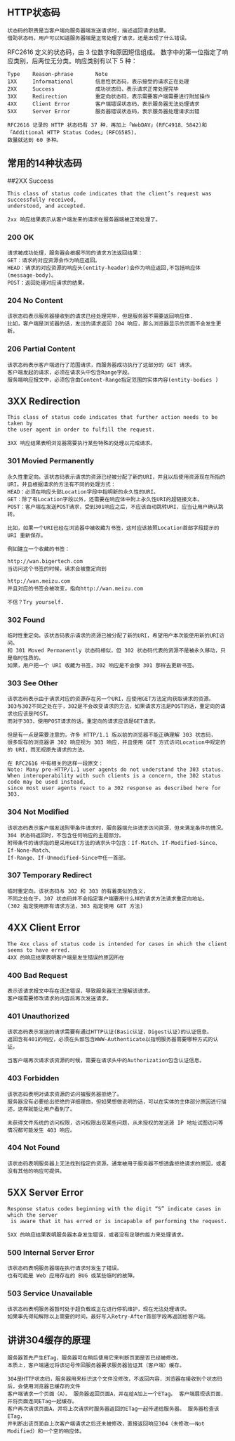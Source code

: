 ## HTTP状态码

```
状态码的职责是当客户端向服务器端发送请求时，描述返回请求结果。
借助状态码，用户可以知道服务器端是正常处理了请求，还是出现了什么错误。
```

RFC2616 定义的状态码，由 3 位数字和原因短信组成。
数字中的第一位指定了响应类别，后两位无分类。响应类别有以下 5 种：
```
Type	Reason-phrase	    Note
1XX	    Informational	    信息性状态码，表示接受的请求正在处理
2XX	    Success	            成功状态码，表示请求正常处理完毕
3XX	    Redirection	        重定向状态码，表示需要客户端需要进行附加操作
4XX	    Client Error	    客户端错误状态码，表示服务器无法处理请求
5XX	    Server Error	    服务器错误状态码，表示服务器处理请求出错

RFC2616 记录的 HTTP 状态码有 37 种，再加上「WebDAV」(RFC4918、5842)和「Additional HTTP Status Codes」(RFC6585)，
数量就达到 60 多种。
```

## 常用的14种状态码


##2XX Success
```
This class of status code indicates that the client’s request was successfully received, 
understood, and accepted.

2xx 响应结果表示从客户端发来的请求在服务器端被正常处理了。
```

### 200 OK
```
请求被成功处理，服务器会根据不同的请求方法返回结果：
GET：请求的对应资源会作为响应返回。
HEAD：请求的对应资源的响应头(entity-header)会作为响应返回,不包括响应体(message-body)。
POST：返回处理对应请求的结果。
```

### 204 No Content
```
该状态码表示服务器接收到的请求已经处理完毕，但是服务器不需要返回响应体.
比如，客户端是浏览器的话，发出的请求返回 204 响应，那么浏览器显示的页面不会发生更新。
```

### 206 Partial Content
```
该状态码表示客户端进行了范围请求，而服务器成功执行了这部分的 GET 请求。
客户端发起的请求，必须在请求头中包含Range字段。
服务端响应报文中，必须包含由Content-Range指定范围的实体内容(entity-bodies )
```

## 3XX Redirection
```
This class of status code indicates that further action needs to be taken by 
the user agent in order to fulfill the request.

3XX 响应结果表明浏览器需要执行某些特殊的处理以完成请求。
```

### 301 Movied Permanently
```
永久性重定向。该状态码表示请求的资源已经被分配了新的URI，并且以后使用资源现在所指的URI。并且根据请求的方法有不同的处理方式：
HEAD：必须在响应头部Location字段中指明新的永久性的URI。
GET：除了有Location字段以外，还需要在响应体中附上永久性URI的超链接文本。
POST：客户端在发送POST请求，受到301响应之后，不应该自动跳转URI，应当让用户确认跳转。

比如，如果一个URI已经在浏览器中被收藏为书签，这时应该按照Location首部字段提示的 URI 重新保存。

例如建立一个收藏的书签：

http://wan.bigertech.com
当访问这个书签的时候，请求会被重定向到

http://wan.meizu.com
并且对应的书签会被改变，指向http://wan.meizu.com

不信？Try yourself.
```

### 302 Found
```
临时性重定向。该状态码表示请求的资源已被分配了新的URI，希望用户本次能使用新的URI访问。
和 301 Moved Permanently 状态码相似，但 302 状态码代表的资源不是被永久移动，只是临时性质的。
如果，用户把一个 URI 收藏为书签，302 响应是不会像 301 那样去更新书签。
```

### 303 See Other
```
该状态码表示由于请求对应的资源存在另一个URI，应使用GET方法定向获取请求的资源。
303与302不同之处在于，302是不会改变请求的方法，如果请求方法是POST的话，重定向的请求也应该是POST。
而对于303，使用POST请求的话，重定向的请求应该是GET请求。

但是有一点是需要注意的，许多 HTTP/1.1 版以前的浏览器不能正确理解 303 状态码，
很多现存的浏览器讲 302 响应视为 303 响应，并且使用 GET 方式访问Location中规定的的 URI，而无视原先请求的方法。

在 RFC2616 中有相关的这样一段原文：
Note: Many pre-HTTP/1.1 user agents do not understand the 303 status. 
When interoperability with such clients is a concern, the 302 status code may be used instead, 
since most user agents react to a 302 response as described here for 303.
```

### 304 Not Modified
```
该状态码表示客户端发送附带条件请求时，服务器端允许请求访问资源，但未满足条件的情况。
304 状态码返回时，不包含任何响应的主题部分。
附带条件的请求指的是采用GET方法的请求头中包含：If-Match、If-Modified-Since、If-None-Match、
If-Range、If-Unmodified-Since中任一首部。
```

### 307 Temporary Redirect
```
临时重定向。该状态码与 302 和 303 的有着类似的含义，
不同之处在于，307 状态码并不会指定客户端要用什么样的请求方法请求重定向地址。
(302 指定使用原有请求方法，303 指定使用 GET 方法)
```

## 4XX Client Error
```
The 4xx class of status code is intended for cases in which the client seems to have erred.
4XX 的响应结果表明客户端是发生错误的原因所在
```

### 400 Bad Request
```
表示该请求报文中存在语法错误，导致服务器无法理解该请求。
客户端需要修改请求的内容后再次发送请求。
```

### 401 Unauthorized
```
该状态码表示发送的请求需要有通过HTTP认证(Basic认证，Digest认证)的认证信息。
返回含有401的响应，必须在头部包含WWW-Authenticate以指明服务器需要哪种方式的认证。

当客户端再次请求该资源的时候，需要在请求头中的Authorization包含认证信息。
```

### 403 Forbidden
```
该状态码表明对请求资源的访问被服务器拒绝了。
服务器没有必要给出拒绝的详细理由，但如果想做说明的话，可以在实体的主体部分原因进行描述，这样就能让用户看到了。

未获得文件系统的访问权限，访问权限出现某些问题，从未授权的发送源 IP 地址试图访问等情况都可能发生 403 响应。
```

### 404 Not Found
```
该状态码表明服务器上无法找到指定的资源。通常被用于服务器不想透露拒绝请求的原因，或者没有其他的响应可提供。
```

## 5XX Server Error
```
Response status codes beginning with the digit “5” indicate cases in which the server
 is aware that it has erred or is incapable of performing the request.

5XX 的响应结果表明服务器本身发生错误，或者没有足够的能力来处理请求。
```

### 500 Internal Server Error
```
该状态码表明服务器端在执行请求时发生了错误。
也有可能是 Web 应用存在的 BUG 或某些临时的故障。
```

### 503 Service Unavailable
```
该状态码表明服务器暂时处于超负载或正在进行停机维护，现在无法处理请求。
如果事先得知解除以上需要的时间，最好写入Retry-After首部字段再返回给客户端。
```


## 讲讲304缓存的原理
```
服务器首先产生ETag，服务器可在稍后使用它来判断页面是否已经被修改。
本质上，客户端通过将该记号传回服务器要求服务器验证其（客户端）缓存。

304是HTTP状态码，服务器用来标识这个文件没修改，不返回内容，浏览器在接收到个状态码后，会使用浏览器已缓存的文件
客户端请求一个页面（A）。 服务器返回页面A，并在给A加上一个ETag。 客户端展现该页面，并将页面连同ETag一起缓存。 
客户再次请求页面A，并将上次请求时服务器返回的ETag一起传递给服务器。 服务器检查该ETag，
并判断出该页面自上次客户端请求之后还未被修改，直接返回响应304（未修改——Not Modified）和一个空的响应体。
```